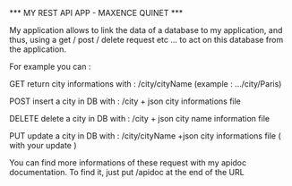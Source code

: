 *** MY REST API APP - MAXENCE QUINET ***

My application allows to link the data of a database to my application, and thus, using a get / post / delete request etc ... to act on this database from the application.

For example you can :

GET
return city informations with : /city/cityName (example : .../city/Paris)

POST
insert a city in DB with : /city + json city informations file

DELETE
delete a city in DB with : /city + json city name information file

PUT 
update a city in DB with : /city/cityName +json city informations file ( with your update )

You can find more informations of these request with my apidoc documentation. To find it, just put /apidoc at the end of the URL
